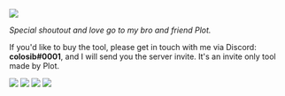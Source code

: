 ![](https://i.ibb.co/2yHzgfk/logo.png)

*Special shoutout and love go to my bro and friend Plot.*

If you'd like to buy the tool, please get in touch with me via Discord: **colosib#0001**, and I will send you the server invite. It's an invite only tool made by Plot.

![](https://i.ibb.co/5G1RnKw/1.png)
![](https://i.ibb.co/dGTBKXX/2.png)
![](https://i.ibb.co/CBzCST0/3.png)
![](https://i.ibb.co/2qTcydX/4.png)
